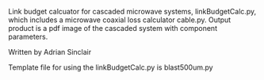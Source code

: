 Link budget calcuator for cascaded microwave systems, linkBudgetCalc.py, which includes a microwave coaxial loss calculator cable.py. Output product is a pdf image of the cascaded system with component parameters.

Written by Adrian Sinclair

Template file for using the linkBudgetCalc.py is blast500um.py
